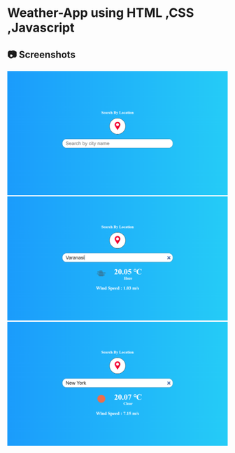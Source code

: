 # Weather-App using HTML ,CSS ,Javascript

## :camera: Screenshots

<table>
  <tr>
    <img src="screenshots/1.png">
  </tr>
  <tr>
    <img src="screenshots/2.png">
  </tr>
  <tr>
    <img src="screenshots/3.png">
  </tr>
</table>
